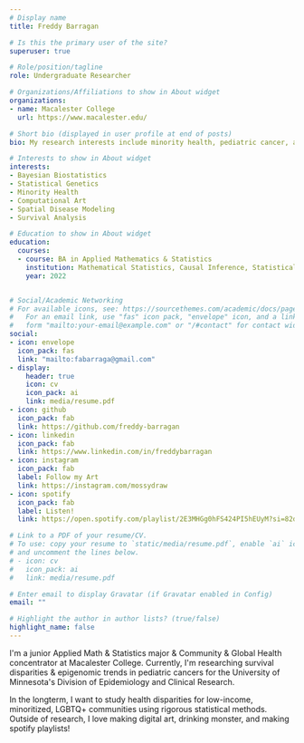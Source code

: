 ```yaml
---
# Display name
title: Freddy Barragan

# Is this the primary user of the site?
superuser: true

# Role/position/tagline
role: Undergraduate Researcher

# Organizations/Affiliations to show in About widget
organizations:
- name: Macalester College
  url: https://www.macalester.edu/

# Short bio (displayed in user profile at end of posts)
bio: My research interests include minority health, pediatric cancer, and bayesian biostatistics

# Interests to show in About widget
interests:
- Bayesian Biostatistics
- Statistical Genetics
- Minority Health
- Computational Art
- Spatial Disease Modeling
- Survival Analysis

# Education to show in About widget
education:
  courses:
  - course: BA in Applied Mathematics & Statistics
    institution: Mathematical Statistics, Causal Inference, Statistical Machine Learning, Probability, Environmental Public Health, International Public Health
    year: 2022


# Social/Academic Networking
# For available icons, see: https://sourcethemes.com/academic/docs/page-builder/#icons
#   For an email link, use "fas" icon pack, "envelope" icon, and a link in the
#   form "mailto:your-email@example.com" or "/#contact" for contact widget.
social:
- icon: envelope
  icon_pack: fas
  link: "mailto:fabarraga@gmail.com"
- display:
    header: true
    icon: cv
    icon_pack: ai
    link: media/resume.pdf
- icon: github
  icon_pack: fab
  link: https://github.com/freddy-barragan
- icon: linkedin
  icon_pack: fab
  link: https://www.linkedin.com/in/freddybarragan
- icon: instagram
  icon_pack: fab
  label: Follow my Art
  link: https://instagram.com/mossydraw
- icon: spotify
  icon_pack: fab
  label: Listen!
  link: https://open.spotify.com/playlist/2E3MHGg0hFS424PI5hEUyM?si=82d5d3fff9614ba0

# Link to a PDF of your resume/CV.
# To use: copy your resume to `static/media/resume.pdf`, enable `ai` icons in `params.toml`, 
# and uncomment the lines below.
# - icon: cv
#   icon_pack: ai
#   link: media/resume.pdf

# Enter email to display Gravatar (if Gravatar enabled in Config)
email: ""

# Highlight the author in author lists? (true/false)
highlight_name: false
---
```


I'm a junior Applied Math & Statistics major & Community & Global Health concentrator at Macalester College. Currently, I'm researching survival disparities & epigenomic trends in pediatric cancers for the University of Minnesota's Division of Epidemiology and Clinical Research.

In the longterm, I want to study health disparities for low-income, minoritized, LGBTQ+ communities using rigorous statistical methods. Outside of research, I love making digital art, drinking monster, and making spotify playlists!
